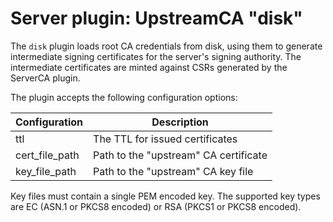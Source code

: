 # Server plugin: UpstreamCA "disk"

The `disk` plugin loads root CA credentials from disk, using them to generate
intermediate signing certificates for the server's signing authority. The
intermediate certificates are minted against CSRs generated by the ServerCA
plugin.

The plugin accepts the following configuration options:

| Configuration  | Description                           |
| -------------- | ------------------------------------- |
| ttl            | The TTL for issued certificates       |
| cert_file_path | Path to the "upstream" CA certificate |
| key_file_path  | Path to the "upstream" CA key file    |

Key files must contain a single PEM encoded key. The supported key types are EC (ASN.1 or PKCS8 encoded) or RSA (PKCS1 or PKCS8 encoded).